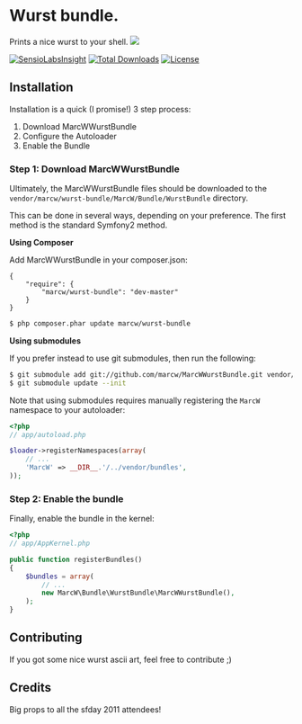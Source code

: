 # Wurst bundle.

Prints a nice wurst to your shell. <img src="http://emos.plurk.com/398156630934194ac9929b55f5ff9638_w28_h48.gif" />

[![SensioLabsInsight](https://insight.sensiolabs.com/projects/454f1e7a-57d3-4240-a1c1-a3875ec8bc89/mini.png)](https://insight.sensiolabs.com/projects/454f1e7a-57d3-4240-a1c1-a3875ec8bc89)
[![Total Downloads](https://poser.pugx.org/marcw/wurst-bundle/downloads.png)](https://packagist.org/packages/marcw/wurst-bundle)
[![License](https://poser.pugx.org/marcw/wurst-bundle/license.png)](https://packagist.org/packages/marcw/wurst-bundle)

## Installation

Installation is a quick (I promise!) 3 step process:

1. Download MarcWWurstBundle
2. Configure the Autoloader
3. Enable the Bundle

### Step 1: Download MarcWWurstBundle

Ultimately, the MarcWWurstBundle files should be downloaded to the
`vendor/marcw/wurst-bundle/MarcW/Bundle/WurstBundle` directory.

This can be done in several ways, depending on your preference. The first
method is the standard Symfony2 method.

**Using Composer**

Add MarcWWurstBundle in your composer.json:

```
{
    "require": {
        "marcw/wurst-bundle": "dev-master"
    }
}
```

``` bash
$ php composer.phar update marcw/wurst-bundle
```

**Using submodules**

If you prefer instead to use git submodules, then run the following:

``` bash
$ git submodule add git://github.com/marcw/MarcWWurstBundle.git vendor/bundles/MarcW/Bundle/WurstBundle
$ git submodule update --init
```

Note that using submodules requires manually registering the `MarcW` namespace to your autoloader:

``` php
<?php
// app/autoload.php

$loader->registerNamespaces(array(
    // ...
    'MarcW' => __DIR__.'/../vendor/bundles',
));
```

### Step 2: Enable the bundle

Finally, enable the bundle in the kernel:

``` php
<?php
// app/AppKernel.php

public function registerBundles()
{
    $bundles = array(
        // ...
        new MarcW\Bundle\WurstBundle\MarcWWurstBundle(),
    );
}
```

## Contributing

If you got some nice wurst ascii art, feel free to contribute ;)

## Credits

Big props to all the sfday 2011 attendees!

